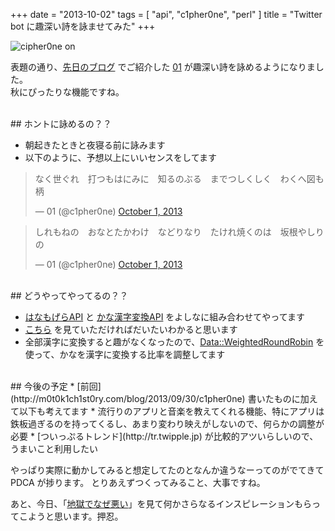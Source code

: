 +++
date = "2013-10-02"
tags = [ "api", "c1pher0ne", "perl" ]
title = "Twitter bot に趣深い詩を詠ませてみた"
+++

![cipher0ne on](/img/entry/c1pher0ne_on.png)

表題の通り、[先日のブログ](http://m0t0k1ch1st0ry.com/blog/2013/09/30/c1pher0ne) でご紹介した [01](http://twitter.com/c1pher0ne) が趣深い詩を詠めるようになりました。  
秋にぴったりな機能ですね。

<!--more-->

<br />
## ホントに詠めるの？？

* 朝起きたときと夜寝る前に詠みます
* 以下のように、予想以上にいいセンスをしてます

<blockquote class="twitter-tweet"><p>なく世ぐれ　打つもはにみに　知るのぶる　までつしくしく　わくへ図も柄</p>&mdash; 01 (@c1pher0ne) <a href="https://twitter.com/c1pher0ne/statuses/385169779142582272">October 1, 2013</a></blockquote>
<script async src="//platform.twitter.com/widgets.js" charset="utf-8"></script>

<blockquote class="twitter-tweet"><p>しれもねの　おなとたかわけ　などりなり　たけれ焼くのは　坂根やしりの</p>&mdash; 01 (@c1pher0ne) <a href="https://twitter.com/c1pher0ne/statuses/385026451600195584">October 1, 2013</a></blockquote>
<script async src="//platform.twitter.com/widgets.js" charset="utf-8"></script>

<br />
## どうやってやってるの？？

* [はなもげらAPI](http://truelogic.biz/hanamogera/hana-about.html) と [かな漢字変換API](http://developer.yahoo.co.jp/webapi/jlp/jim/v1/conversion.html) をよしなに組み合わせてやってます
* [こちら](https://github.com/m0t0k1ch1/c1pher0ne/blob/master/lib/Cipherone/Model/Poem.pm) を見ていただければだいたいわかると思います
* 全部漢字に変換すると趣がなくなったので、[Data::WeightedRoundRobin](http://search.cpan.org/~xaicron/Data-WeightedRoundRobin-0.06/lib/Data/WeightedRoundRobin.pm) を使って、かなを漢字に変換する比率を調整してます

<br />
## 今後の予定
* [前回](http://m0t0k1ch1st0ry.com/blog/2013/09/30/c1pher0ne) 書いたものに加えて以下も考えてます
* 流行りのアプリと音楽を教えてくれる機能、特にアプリは鉄板過ぎるのを持ってくるし、あまり変わり映えがしないので、何らかの調整が必要
* [ついっぷるトレンド](http://tr.twipple.jp) が比較的アツいらしいので、うまいこと利用したい

やっぱり実際に動かしてみると想定してたのとなんか違うなーってのがでてきて PDCA が捗ります。
とりあえずつくってみること、大事ですね。

あと、今日、「[地獄でなぜ悪い](http://play-in-hell.com)」を見て何かさらなるインスピレーションもらってこようと思います。押忍。

